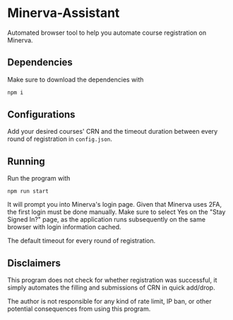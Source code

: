 # Minerva-Assistant

Automated browser tool to help you automate course registration on Minerva.

## Dependencies 

Make sure to download the dependencies with 

```javascript
npm i 
```

## Configurations

Add your desired courses' CRN and the timeout duration between every round of registration in `config.json`.


## Running

Run the program with

```
npm run start
```

It will prompt you into Minerva's login page. Given that Minerva uses 2FA, the first login must be done manually. 
Make sure to select Yes on the "Stay Signed In?" page, as the application runs subsequently on the same browser with login information cached.

The default timeout for every round of registration.

## Disclaimers

This program does not check for whether registration was successful, it simply automates the filling and submissions of CRN in quick add/drop.

The author is not responsible for any kind of rate limit, IP ban, or other potential consequences from using this program.
